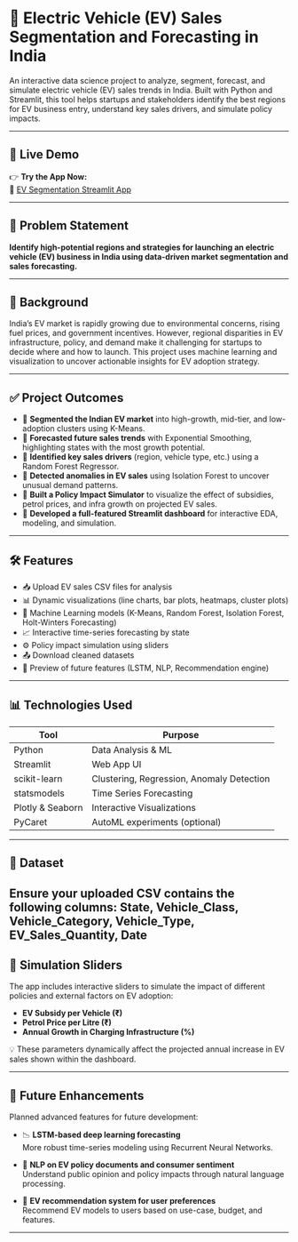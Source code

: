 # 🔋 Electric Vehicle (EV) Sales Segmentation and Forecasting in India

An interactive data science project to analyze, segment, forecast, and simulate electric vehicle (EV) sales trends in India. Built with Python and Streamlit, this tool helps startups and stakeholders identify the best regions for EV business entry, understand key sales drivers, and simulate policy impacts.

---

## 🚀 Live Demo

👉 **Try the App Now:**  
🔗 [EV Segmentation Streamlit App](https://ev-segmentation-analysis-ntfyv4dkbs3cvvybqnkkpd.streamlit.app/)

---

## 📌 Problem Statement

**Identify high-potential regions and strategies for launching an electric vehicle (EV) business in India using data-driven market segmentation and sales forecasting.**

---

## 🧠 Background

India’s EV market is rapidly growing due to environmental concerns, rising fuel prices, and government incentives. However, regional disparities in EV infrastructure, policy, and demand make it challenging for startups to decide where and how to launch. This project uses machine learning and visualization to uncover actionable insights for EV adoption strategy.

---

## ✅ Project Outcomes

- 🔹 **Segmented the Indian EV market** into high-growth, mid-tier, and low-adoption clusters using K-Means.
- 🔹 **Forecasted future sales trends** with Exponential Smoothing, highlighting states with the most growth potential.
- 🔹 **Identified key sales drivers** (region, vehicle type, etc.) using a Random Forest Regressor.
- 🔹 **Detected anomalies in EV sales** using Isolation Forest to uncover unusual demand patterns.
- 🔹 **Built a Policy Impact Simulator** to visualize the effect of subsidies, petrol prices, and infra growth on projected EV sales.
- 🔹 **Developed a full-featured Streamlit dashboard** for interactive EDA, modeling, and simulation.

---

## 🛠️ Features

- 📥 Upload EV sales CSV files for analysis  
- 📊 Dynamic visualizations (line charts, bar plots, heatmaps, cluster plots)  
- 🧪 Machine Learning models (K-Means, Random Forest, Isolation Forest, Holt-Winters Forecasting)  
- 📈 Interactive time-series forecasting by state  
- ⚙️ Policy impact simulation using sliders  
- 📤 Download cleaned datasets  
- 🚧 Preview of future features (LSTM, NLP, Recommendation engine)

---

## 📊 Technologies Used

| Tool | Purpose |
|------|---------|
| Python | Data Analysis & ML |
| Streamlit | Web App UI |
| scikit-learn | Clustering, Regression, Anomaly Detection |
| statsmodels | Time Series Forecasting |
| Plotly & Seaborn | Interactive Visualizations |
| PyCaret | AutoML experiments (optional) |

---
## 📂 Dataset

Ensure your uploaded CSV contains the following columns:
State, Vehicle_Class, Vehicle_Category, Vehicle_Type, EV_Sales_Quantity, Date
---

## 📌 Simulation Sliders

The app includes interactive sliders to simulate the impact of different policies and external factors on EV adoption:

- **EV Subsidy per Vehicle (₹)**
- **Petrol Price per Litre (₹)**
- **Annual Growth in Charging Infrastructure (%)**

💡 These parameters dynamically affect the projected annual increase in EV sales shown within the dashboard.

---

## 🔮 Future Enhancements

Planned advanced features for future development:

- 📉 **LSTM-based deep learning forecasting**  
  More robust time-series modeling using Recurrent Neural Networks.

- 📃 **NLP on EV policy documents and consumer sentiment**  
  Understand public opinion and policy impacts through natural language processing.

- 🤖 **EV recommendation system for user preferences**  
  Recommend EV models to users based on use-case, budget, and features.

---
